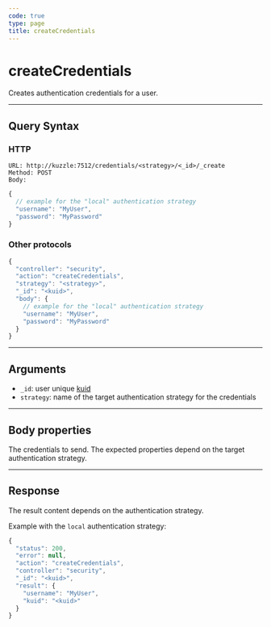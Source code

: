 ```yaml
---
code: true
type: page
title: createCredentials
---
```


# createCredentials



Creates authentication credentials for a user.

---

## Query Syntax

### HTTP

```http
URL: http://kuzzle:7512/credentials/<strategy>/<_id>/_create
Method: POST
Body:
```

```js
{
  // example for the "local" authentication strategy
  "username": "MyUser",
  "password": "MyPassword"
}
```

### Other protocols

```js
{
  "controller": "security",
  "action": "createCredentials",
  "strategy": "<strategy>",
  "_id": "<kuid>",
  "body": {
    // example for the "local" authentication strategy
    "username": "MyUser",
    "password": "MyPassword"
  }
}
```

---

## Arguments

- `_id`: user unique [kuid](/core/1/guides/essentials/user-authentication#kuzzle-user-identifier-kuid)
- `strategy`: name of the target authentication strategy for the credentials

---

## Body properties

The credentials to send. The expected properties depend on the target authentication strategy.

---

## Response

The result content depends on the authentication strategy.

Example with the `local` authentication strategy:

```js
{
  "status": 200,
  "error": null,
  "action": "createCredentials",
  "controller": "security",
  "_id": "<kuid>",
  "result": {
    "username": "MyUser",
    "kuid": "<kuid>"
  }
}
```
